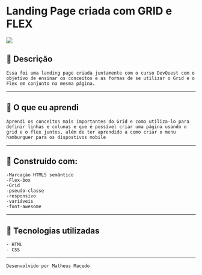 # Landing Page criada com GRID e FLEX

[<img src="src/gif-readme/landing-page.gif">](https://www.linkedin.com/feed/?trk=BR-SEM_google-adwords_Jordan-brand-sign-up)

## 🔖 Descrição

    Essa foi uma landing page criada juntamente com o curso DevQuest com o objetivo de ensinar os conceitos e as formas de se utilizar o Grid e o Flex em conjunto na mesma página.

---

## 🚀 O que eu aprendi

    Aprendi os conceitos mais importantes do Grid e como utiliza-lo para definir linhas e colunas e que é possível criar uma página usando o grid e o flex juntos, além de ter aprendido a como criar o menu hamburguer para os dispostivos mobile

---

## 🔖 Construído com:

    -Marcação HTML5 semântico 
    -Flex-box 
    -Grid
    -pseudo-classe
    -responsivo
    -variáveis
    -font-awesome
    
---

## 🚀 Tecnologias utilizadas

    - HTML
    - CSS

---

    Desenvolvido por Matheus Macedo
